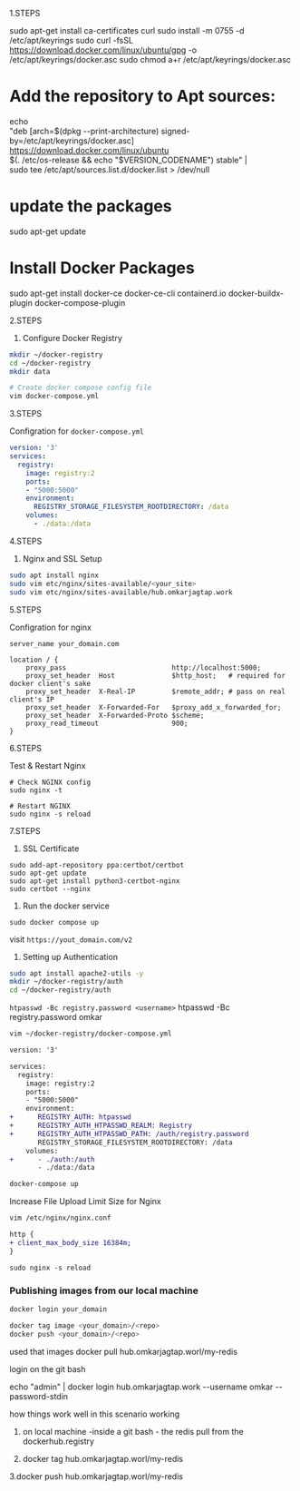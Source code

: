  <!-- for avoid error you can copy and open with Notepad -->

1.STEPS

sudo apt-get install ca-certificates curl
sudo install -m 0755 -d /etc/apt/keyrings
sudo curl -fsSL https://download.docker.com/linux/ubuntu/gpg -o /etc/apt/keyrings/docker.asc
sudo chmod a+r /etc/apt/keyrings/docker.asc

# Add the repository to Apt sources:
echo \
  "deb [arch=$(dpkg --print-architecture) signed-by=/etc/apt/keyrings/docker.asc] https://download.docker.com/linux/ubuntu \
  $(. /etc/os-release && echo "$VERSION_CODENAME") stable" | \
  sudo tee /etc/apt/sources.list.d/docker.list > /dev/null

# update the packages
sudo apt-get update

# Install Docker Packages
sudo apt-get install docker-ce docker-ce-cli containerd.io docker-buildx-plugin docker-compose-plugin

2.STEPS  

1. Configure Docker Registry
```sh
mkdir ~/docker-registry
cd ~/docker-registry
mkdir data

# Create docker compose config file
vim docker-compose.yml
```
3.STEPS

Configration for `docker-compose.yml` 

```yml
version: '3'
services:
  registry:
    image: registry:2
    ports:
    - "5000:5000"
    environment:
      REGISTRY_STORAGE_FILESYSTEM_ROOTDIRECTORY: /data
    volumes:
      - ./data:/data
```


4.STEPS

1. Nginx and SSL Setup
```sh
sudo apt install nginx
sudo vim etc/nginx/sites-available/<your_site>
sudo vim etc/nginx/sites-available/hub.omkarjagtap.work

```



5.STEPS

Configration for nginx

```
server_name your_domain.com

location / {
    proxy_pass                          http://localhost:5000;
    proxy_set_header  Host              $http_host;   # required for docker client's sake
    proxy_set_header  X-Real-IP         $remote_addr; # pass on real client's IP
    proxy_set_header  X-Forwarded-For   $proxy_add_x_forwarded_for;
    proxy_set_header  X-Forwarded-Proto $scheme;
    proxy_read_timeout                  900;
}
```


6.STEPS


Test & Restart Nginx

```
# Check NGINX config
sudo nginx -t

# Restart NGINX
sudo nginx -s reload
```



7.STEPS

1. SSL Certificate
```
sudo add-apt-repository ppa:certbot/certbot
sudo apt-get update
sudo apt-get install python3-certbot-nginx
sudo certbot --nginx
```
1. Run the docker service
```
sudo docker compose up
```
visit `https://yout_domain.com/v2` 

1. Setting up Authentication
```sh
sudo apt install apache2-utils -y
mkdir ~/docker-registry/auth
cd ~/docker-registry/auth
```
`htpasswd -Bc registry.password <username>` 
htpasswd -Bc registry.password omkar

```sh
vim ~/docker-registry/docker-compose.yml
```
```diff
version: '3'

services:
  registry:
    image: registry:2
    ports:
    - "5000:5000"
    environment:
+      REGISTRY_AUTH: htpasswd
+      REGISTRY_AUTH_HTPASSWD_REALM: Registry
+      REGISTRY_AUTH_HTPASSWD_PATH: /auth/registry.password
       REGISTRY_STORAGE_FILESYSTEM_ROOTDIRECTORY: /data
    volumes:
+      - ./auth:/auth
       - ./data:/data
```
```sh
docker-compose up
```
Increase File Upload Limit Size for Nginx

```sh
vim /etc/nginx/nginx.conf
```
```diff
http {
+ client_max_body_size 16384m;
}
```
```
sudo nginx -s reload
```
### Publishing images from our local machine
```sh
docker login your_domain
```
```sh
docker tag image <your_domain>/<repo>
docker push <your_domain>/<repo>
```


used that images
docker pull hub.omkarjagtap.worl/my-redis


login on the git bash

echo "admin" | docker login hub.omkarjagtap.work --username omkar --password-stdin


how things work well in this scenario working
1. on local machine -inside a git bash - the redis pull from the  dockerhub.registry

2. docker tag   hub.omkarjagtap.worl/my-redis


3.docker push   hub.omkarjagtap.worl/my-redis







